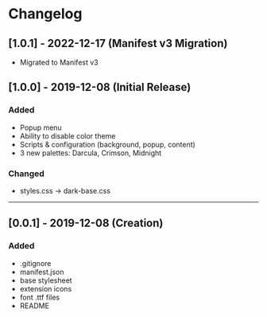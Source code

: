 # Changelog

## [1.0.1] - 2022-12-17 (Manifest v3 Migration)

- Migrated to Manifest v3

## [1.0.0] - 2019-12-08 (Initial Release)

### Added

- Popup menu
- Ability to disable color theme
- Scripts & configuration (background, popup, content)
- 3 new palettes: Darcula, Crimson, Midnight

### Changed

- styles.css -> dark-base.css

---

## [0.0.1] - 2019-12-08 (Creation)

### Added

- .gitignore
- manifest.json
- base stylesheet
- extension icons
- font .ttf files
- README
